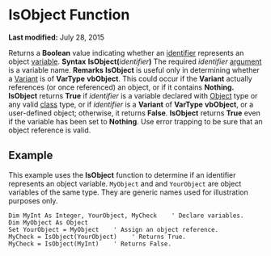 
# IsObject Function

 **Last modified:** July 28, 2015


Returns a  **Boolean** value indicating whether an [identifier](b8bdf64f-5920-1ae9-16d0-b26d09524a30.md) represents an object [variable](b8bdf64f-5920-1ae9-16d0-b26d09524a30.md).
 **Syntax**
 **IsObject(**_identifier_**)**
The required  _identifier_ [argument](b8bdf64f-5920-1ae9-16d0-b26d09524a30.md) is a variable name.
 **Remarks**
 **IsObject** is useful only in determining whether a [Variant](b8bdf64f-5920-1ae9-16d0-b26d09524a30.md) is of **VarType** **vbObject**. This could occur if the  **Variant** actually references (or once referenced) an object, or if it contains **Nothing.**
 **IsObject** returns **True** if _identifier_ is a variable declared with [Object](b8bdf64f-5920-1ae9-16d0-b26d09524a30.md) type or any valid [class](b8bdf64f-5920-1ae9-16d0-b26d09524a30.md) type, or if _identifier_ is a **Variant** of **VarType** **vbObject**, or a user-defined object; otherwise, it returns  **False**.  **IsObject** returns **True** even if the variable has been set to **Nothing**.
Use error trapping to be sure that an object reference is valid.

## Example

This example uses the  **IsObject** function to determine if an identifier represents an object variable. `MyObject` and and `YourObject` are object variables of the same type. They are generic names used for illustration purposes only.


```
Dim MyInt As Integer, YourObject, MyCheck    ' Declare variables.
Dim MyObject As Object
Set YourObject = MyObject    ' Assign an object reference.
MyCheck = IsObject(YourObject)    ' Returns True.
MyCheck = IsObject(MyInt)    ' Returns False.
```

